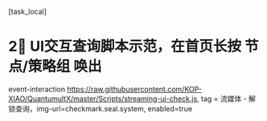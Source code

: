 [task_local]

# 2⃣️ UI交互查询脚本示范，在首页长按 节点/策略组 唤出
event-interaction https://raw.githubusercontent.com/KOP-XIAO/QuantumultX/master/Scripts/streaming-ui-check.js, tag = 流媒体 - 解锁查询，img-url=checkmark.seal.system, enabled=true
